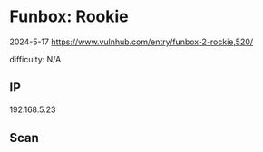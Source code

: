 # Funbox: Rookie

2024-5-17 https://www.vulnhub.com/entry/funbox-2-rockie,520/

difficulty: N/A

## IP

192.168.5.23

## Scan
